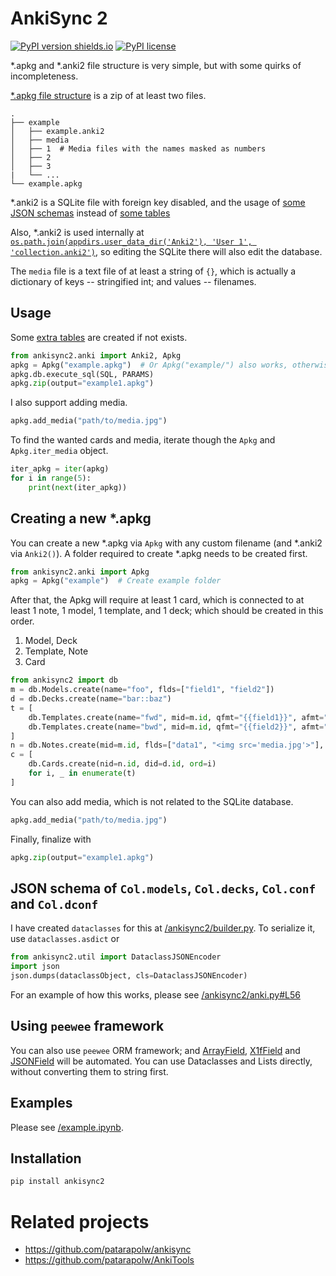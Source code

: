 # AnkiSync 2

[![PyPI version shields.io](https://img.shields.io/pypi/v/ankisync2.svg)](https://pypi.python.org/pypi/ankisync2/)
[![PyPI license](https://img.shields.io/pypi/l/ankisync2.svg)](https://pypi.python.org/pypi/ankisync2/)

\*.apkg and \*.anki2 file structure is very simple, but with some quirks of incompleteness.

[\*.apkg file structure](https://github.com/ankidroid/Anki-Android/wiki/Database-Structure) is a zip of at least two files.

```
.
├── example
│   ├── example.anki2
│   ├── media
│   ├── 1  # Media files with the names masked as numbers
│   ├── 2
│   ├── 3
|   └── ...
└── example.apkg
```

\*.anki2 is a SQLite file with foreign key disabled, and the usage of [some JSON schemas](/ankisync2/builder.py) instead of [some tables](/ankisync2/db.py#L46)

Also, \*.anki2 is used internally at [`os.path.join(appdirs.user_data_dir('Anki2'), 'User 1', 'collection.anki2')`](https://github.com/patarapolw/ankisync/blob/master/ankisync/dir.py#L9), so editing the SQLite there will also edit the database.

The `media` file is a text file of at least a string of `{}`, which is actually a dictionary of keys -- stringified int; and values -- filenames.

## Usage

Some [extra tables](/ankisync2/db.py#L46) are created if not exists.

```python
from ankisync2.anki import Anki2, Apkg
apkg = Apkg("example.apkg")  # Or Apkg("example/") also works, otherwise the folder named 'example' will be created.
apkg.db.execute_sql(SQL, PARAMS)
apkg.zip(output="example1.apkg")
```

I also support adding media.

```python
apkg.add_media("path/to/media.jpg")
```

To find the wanted cards and media, iterate though the `Apkg` and `Apkg.iter_media` object.

```python
iter_apkg = iter(apkg)
for i in range(5):
    print(next(iter_apkg))
```

## Creating a new *.apkg

You can create a new \*.apkg via `Apkg` with any custom filename (and \*.anki2 via `Anki2()`). A folder required to create \*.apkg needs to be created first.

```python
from ankisync2.anki import Apkg
apkg = Apkg("example")  # Create example folder
```

After that, the Apkg will require at least 1 card, which is connected to at least 1 note, 1 model, 1 template, and 1 deck; which should be created in this order.

1. Model, Deck
2. Template, Note
3. Card

```python
from ankisync2 import db
m = db.Models.create(name="foo", flds=["field1", "field2"])
d = db.Decks.create(name="bar::baz")
t = [
    db.Templates.create(name="fwd", mid=m.id, qfmt="{{field1}}", afmt="{{field2}}"),
    db.Templates.create(name="bwd", mid=m.id, qfmt="{{field2}}", afmt="{{field1}}")   
]
n = db.Notes.create(mid=m.id, flds=["data1", "<img src='media.jpg'>"], tags=["tag1", "tag2"])
c = [
    db.Cards.create(nid=n.id, did=d.id, ord=i)
    for i, _ in enumerate(t)
]
```

You can also add media, which is not related to the SQLite database.

```python
apkg.add_media("path/to/media.jpg")
```

Finally, finalize with

```python
apkg.zip(output="example1.apkg")
```

## JSON schema of `Col.models`, `Col.decks`, `Col.conf` and `Col.dconf`

I have created `dataclasses` for this at [/ankisync2/builder.py](/ankisync2/builder.py). To serialize it, use `dataclasses.asdict` or

```python
from ankisync2.util import DataclassJSONEncoder
import json
json.dumps(dataclassObject, cls=DataclassJSONEncoder)
```

For an example of how this works, please see [/ankisync2/anki.py#L56](/ankisync2/anki.py#L56)

## Using `peewee` framework

You can also use `peewee` ORM framework; and [ArrayField](/ankisync2/db.py#L21), [X1fField](/ankisync2/db.py#L31) and [JSONField](/ankisync2/db.py#L31) will be automated. You can use Dataclasses and Lists directly, without converting them to string first.

## Examples

Please see [/example.ipynb](/example.ipynb).

## Installation

```bash
pip install ankisync2
```

# Related projects

- <https://github.com/patarapolw/ankisync>
- <https://github.com/patarapolw/AnkiTools>
